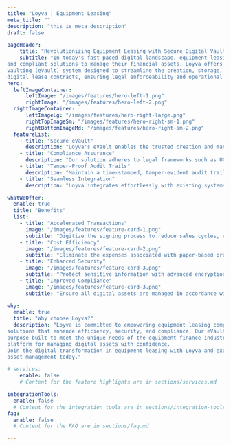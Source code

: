 ```yaml
---
title: "Loyva | Equipment Leasing"
meta_title: ""
description: "this is meta description"
draft: false

pageHeader:
    title: "Revolutionizing Equipment Leasing with Secure Digital Vaulting"
    subtitle: "In today's fast-paced digital landscape, equipment leasing companies require efficient, secure, 
and compliant solutions to manage their financial assets. Loyva offers a cutting-edge electronic 
vaulting (eVault) system designed to streamline the creation, storage, and management of 
digital lease contracts, ensuring legal enforceability and operational efficiency."
hero:
  leftImageContainer:
      leftImage: "/images/features/hero-left-1.png"
      rightImage: "/images/features/hero-left-2.png"
  rightImageContainer:
      leftImageLg: "/images/features/hero-right-large.png"
      rightTopImageSm: "/images/features/hero-right-sm-1.png"
      rightBottomImageMd: "/images/features/hero-right-sm-2.png"
  featureList:
    - title: "Secure eVault"
      description: "Loyva's eVault enables the trusted creation and management of authentic digital contracts, ensuring they remain negotiable and transferable throughout their lifecycle."
    - title: "Compliance Assurance"
      description: "Our solution adheres to legal frameworks such as UCC Section 9-105, ESIGN, and UETA, providing confidence that your digital assets meet all regulatory requirements."
    - title: "Tamper-Proof Audit Trails"
      description: "Maintain a time-stamped, tamper-evident audit trail that tracks all activities related to your digital assets, ensuring transparency and security."
    - title: "Seamless Integration"
      description: "Loyva integrates effortlessly with existing systems, allowing for smooth adoption without disrupting current workflows."

whatWeOffer:
  enable: true
  title: "Benefits"
  list:
    - title: "Accelerated Transactions"
      image: "/images/features/feature-card-1.png"
      subtitle: "Digitize the signing process to reduce sales cycles, enabling quicker access to capital and improved customer satisfaction."
    - title: "Cost Efficiency"
      image: "/images/features/feature-card-2.png"
      subtitle: "Eliminate the expenses associated with paper-based processes, such as printing, shipping, and storage, leading to significant cost savings."
    - title: "Enhanced Security"
      image: "/images/features/feature-card-3.png"
      subtitle: "Protect sensitive information with advanced encryption and controlled access, reducing the risk of fraud and unauthorized alterations."
    - title: "Improved Compliance"
      image: "/images/features/feature-card-3.png"
      subtitle: "Ensure all digital assets are managed in accordance with industry regulations, minimizing legal risks and enhancing market liquidity"

why:
  enable: true
  title: "Why choose Loyva?"
  description: "Loyva is committed to empowering equipment leasing companies with state-of-the-art digital 
solutions that enhance efficiency, security, and compliance. Our eVault technology is 
purpose-built to meet the unique needs of the equipment finance industry, providing a robust 
platform for managing digital assets with confidence. 
Join the digital transformation in equipment leasing with Loyva and experience the future of 
asset management today."

# services:
    enable: false
    # Content for the feature highlights are in sections/services.md

integrationTools: 
  enable: false
  # Content for the integration tools are in sections/integration-tools.md
faq:
  enable: false
  # Content for the FAQ are in sections/faq.md

---
```

